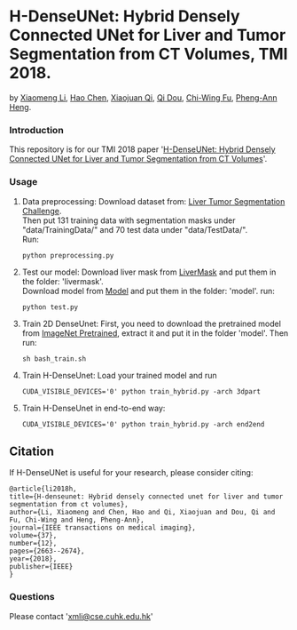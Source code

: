 # H-DenseUNet: Hybrid Densely Connected UNet for Liver and Tumor Segmentation from CT Volumes, TMI 2018. 
by [Xiaomeng Li](https://scholar.google.com/citations?user=uVTzPpoAAAAJ&hl=en), [Hao Chen](http://appsrv.cse.cuhk.edu.hk/~hchen/), [Xiaojuan Qi](https://xjqi.github.io/), [Qi Dou](http://appsrv.cse.cuhk.edu.hk/~qdou/), [Chi-Wing Fu](http://www.cse.cuhk.edu.hk/~cwfu/), [Pheng-Ann Heng](http://www.cse.cuhk.edu.hk/~pheng/). 

### Introduction

This repository is for our TMI 2018 paper '[H-DenseUNet: Hybrid Densely Connected UNet for Liver and Tumor Segmentation from CT Volumes](http://arxiv.org/pdf/1709.07330.pdf)'.


### Usage


1. Data preprocessing: 
   Download dataset from: [Liver Tumor Segmentation Challenge](https://drive.google.com/drive/folders/0B0vscETPGI1-Q1h1WFdEM2FHSUE).   
   Then put 131 training data with segmentation masks under "data/TrainingData/" and 70 test data under "data/TestData/".  
   Run:
   ```shell 
   python preprocessing.py 
   ```


2. Test our model:
   Download liver mask from [LiverMask](https://drive.google.com/file/d/14HxHiOKcJtpbOOvPqx-4XN7_Jrdy1Fby/view?usp=sharing) and put them in the folder: 'livermask'.   
   Download model from [Model](https://drive.google.com/file/d/1Qo4TFR4hf5wVPJSkMqGMEf4O4GjRHRyU/view?usp=sharing) and put them in the folder: 'model'.
   run:
   ```shell
   python test.py
   ```

3. Train 2D DenseUnet:
    First, you need to download the pretrained model from [ImageNet Pretrained](https://drive.google.com/file/d/1HHiPBKPw539LR0Oj5g1gD3FNRkCsxeGi/view?usp=sharing), extract it and put it in the folder 'model'.
    Then run:
   ```shell
   sh bash_train.sh
   ```

4. Train H-DenseUnet:
    Load your trained model and run   
    
   ```shell
   CUDA_VISIBLE_DEVICES='0' python train_hybrid.py -arch 3dpart
   ```

5. Train H-DenseUnet in end-to-end way:
    
   ```shell
   CUDA_VISIBLE_DEVICES='0' python train_hybrid.py -arch end2end
   ```


## Citation

If H-DenseUNet is useful for your research, please consider citing:

  ```shell
  @article{li2018h,
  title={H-denseunet: Hybrid densely connected unet for liver and tumor segmentation from ct volumes},
  author={Li, Xiaomeng and Chen, Hao and Qi, Xiaojuan and Dou, Qi and Fu, Chi-Wing and Heng, Pheng-Ann},
  journal={IEEE transactions on medical imaging},
  volume={37},
  number={12},
  pages={2663--2674},
  year={2018},
  publisher={IEEE}
  }

  ```


### Questions

Please contact 'xmli@cse.cuhk.edu.hk'


